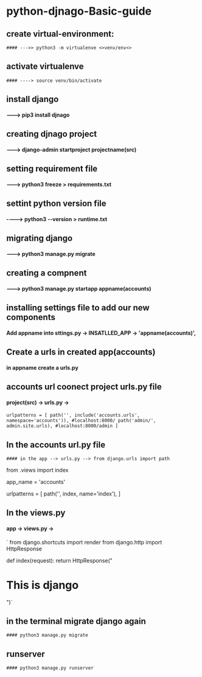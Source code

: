 # python-djnago-Basic-guide

## create virtual-environment:
    #### --->> python3 -m virtualenve <>venv/env<>

## activate virtualenve
    #### ----> source venv/bin/activate
 
## install django 
   #### ---> pip3 install djnago

## creating djnago project
  #### ---> django-admin startproject projectname(src)
  
## setting requirement file
  #### ---> python3 freeze > requirements.txt
  
## settint python version file
  #### ----> python3 --version > runtime.txt

## migrating django
  #### ---> python3 manage.py migrate
  
## creating a compnent
  #### ---> python3 manage.py startapp appname(accounts)
 
## installing settings file to add our new components
  #### Add appname into sttings.py -> INSATLLED_APP -> 'appname(accounts)',
  
## Create a urls in created app(accounts)
  #### in appname create a urls.py

## accounts url coonect project urls.py file
   #### project(src) -> urls.py ->
   
   `urlpatterns = [
    path('', include('accounts.urls', namespace='accounts')), #localhost:8000/
    path('admin/', admin.site.urls), #localhost:8000/admin
    ] `

## In the accounts url.py file
    #### in the app --> urls.py --> from django.urls import path

from .views import index

app_name = 'accounts'

urlpatterns = [
    path('', index, name='index'),
]

## In the views.py
  #### app -> views.py -> 
  
`  from django.shortcuts import render
from django.http import HttpResponse

def index(request):
    return HttpResponse("<h1>This is django</h1>")`
    
## in the terminal migrate django again
    #### python3 manage.py migrate

## runserver
    #### python3 manage.py runserver
